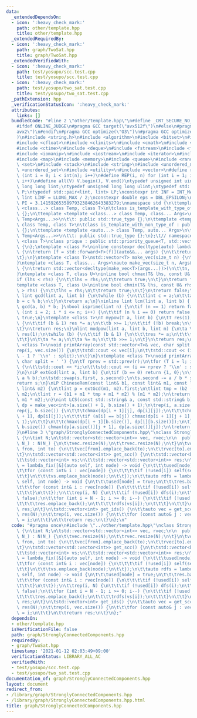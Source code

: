 ```yaml
---
data:
  _extendedDependsOn:
  - icon: ':heavy_check_mark:'
    path: other/template.hpp
    title: other/template.hpp
  _extendedRequiredBy:
  - icon: ':heavy_check_mark:'
    path: graph/TwoSat.hpp
    title: graph/TwoSat.hpp
  _extendedVerifiedWith:
  - icon: ':heavy_check_mark:'
    path: test/yosupo/scc.test.cpp
    title: test/yosupo/scc.test.cpp
  - icon: ':heavy_check_mark:'
    path: test/yosupo/two_sat.test.cpp
    title: test/yosupo/two_sat.test.cpp
  _pathExtension: hpp
  _verificationStatusIcon: ':heavy_check_mark:'
  attributes:
    links: []
  bundledCode: "#line 2 \"other/template.hpp\"\n#define _CRT_SECURE_NO_WARNINGS\n\
    #ifdef ONLINE_JUDGE\n#pragma GCC target(\"avx512f\")\n#else\n#pragma GCC target(\"\
    avx2\")\n#endif\n#pragma GCC optimize(\"O3\")\n#pragma GCC optimize(\"unroll-loops\"\
    )\n#include <string.h>\n#include <algorithm>\n#include <bitset>\n#include <cassert>\n\
    #include <cfloat>\n#include <climits>\n#include <cmath>\n#include <complex>\n\
    #include <ctime>\n#include <deque>\n#include <fstream>\n#include <functional>\n\
    #include <iomanip>\n#include <iostream>\n#include <iterator>\n#include <list>\n\
    #include <map>\n#include <memory>\n#include <queue>\n#include <random>\n#include\
    \ <set>\n#include <stack>\n#include <string>\n#include <unordered_map>\n#include\
    \ <unordered_set>\n#include <utility>\n#include <vector>\n#define rep(i, n) for\
    \ (int i = 0; i < int(n); i++)\n#define REP(i, n) for (int i = 1; i <= int(n);\
    \ i++)\n#define all(V) V.begin(), V.end()\ntypedef unsigned int uint;\ntypedef\
    \ long long lint;\ntypedef unsigned long long ulint;\ntypedef std::pair<int, int>\
    \ P;\ntypedef std::pair<lint, lint> LP;\nconstexpr int INF = INT_MAX / 2;\nconstexpr\
    \ lint LINF = LLONG_MAX / 2;\nconstexpr double eps = DBL_EPSILON;\nconstexpr double\
    \ PI = 3.141592653589793238462643383279;\nnamespace std {\n\ttemplate <template\
    \ <class...> class Temp, class T>\n\tclass is_template_with_type_of : public std::false_type\
    \ {};\n\ttemplate <template <class...> class Temp, class... Args>\n\tclass is_template_with_type_of<Temp,\
    \ Temp<Args...>>\n\t\t: public std::true_type {};\n\ttemplate <template <auto...>\
    \ class Temp, class T>\n\tclass is_template_with_non_type_of : public std::false_type\
    \ {};\n\ttemplate <template <auto...> class Temp, auto... Args>\n\tclass is_template_with_non_type_of<Temp,\
    \ Temp<Args...>>\n\t\t: public std::true_type {};\n};\t// namespace std\ntemplate\
    \ <class T>\nclass prique : public std::priority_queue<T, std::vector<T>, std::greater<T>>\
    \ {\n};\ntemplate <class F>\ninline constexpr decltype(auto) lambda_fix(F&& f)\
    \ {\n\treturn [f = std::forward<F>(f)](auto&&... args) {\n\t\treturn f(f, std::forward<decltype(args)>(args)...);\n\
    \t};\n}\ntemplate <class T>\nstd::vector<T> make_vec(size_t n) {\n\treturn std::vector<T>(n);\n\
    }\ntemplate <class T, class... Args>\nauto make_vec(size_t n, Args&&... args)\
    \ {\n\treturn std::vector<decltype(make_vec<T>(args...))>(\n\t\tn, make_vec<T>(std::forward<Args>(args)...));\n\
    }\ntemplate <class T, class U>\ninline bool chmax(T& lhs, const U& rhs) {\n\t\
    if (lhs < rhs) {\n\t\tlhs = rhs;\n\t\treturn true;\n\t}\n\treturn false;\n}\n\
    template <class T, class U>\ninline bool chmin(T& lhs, const U& rhs) {\n\tif (lhs\
    \ > rhs) {\n\t\tlhs = rhs;\n\t\treturn true;\n\t}\n\treturn false;\n}\ninline\
    \ lint gcd(lint a, lint b) {\n\twhile (b) {\n\t\tlint c = a;\n\t\ta = b;\n\t\t\
    b = c % b;\n\t}\n\treturn a;\n}\ninline lint lcm(lint a, lint b) { return a /\
    \ gcd(a, b) * b; }\nbool isprime(lint n) {\n\tif (n == 1) return false;\n\tfor\
    \ (int i = 2; i * i <= n; i++) {\n\t\tif (n % i == 0) return false;\n\t}\n\treturn\
    \ true;\n}\ntemplate <class T>\nT mypow(T a, lint b) {\n\tT res(1);\n\twhile (true)\
    \ {\n\t\tif (b & 1) res *= a;\n\t\tb >>= 1;\n\t\tif (!b) break;\n\t\ta *= a;\n\
    \t}\n\treturn res;\n}\nlint modpow(lint a, lint b, lint m) {\n\ta %= m;\n\tlint\
    \ res(1);\n\twhile (b) {\n\t\tif (b & 1) {\n\t\t\tres *= a;\n\t\t\tres %= m;\n\
    \t\t}\n\t\ta *= a;\n\t\ta %= m;\n\t\tb >>= 1;\n\t}\n\treturn res;\n}\ntemplate\
    \ <class T>\nvoid printArray(const std::vector<T>& vec, char split = ' ') {\n\t\
    rep(i, vec.size()) {\n\t\tstd::cout << vec[i];\n\t\tstd::cout << (i == (int)vec.size()\
    \ - 1 ? '\\n' : split);\n\t}\n}\ntemplate <class T>\nvoid printArray(T l, T r,\
    \ char split = ' ') {\n\tT rprev = std::prev(r);\n\tfor (T i = l; i != r; i++)\
    \ {\n\t\tstd::cout << *i;\n\t\tstd::cout << (i == rprev ? '\\n' : split);\n\t\
    }\n}\nLP extGcd(lint a, lint b) {\n\tif (b == 0) return {1, 0};\n\tLP s = extGcd(b,\
    \ a % b);\n\tstd::swap(s.first, s.second);\n\ts.second -= a / b * s.first;\n\t\
    return s;\n}\nLP ChineseRem(const lint& b1, const lint& m1, const lint& b2, const\
    \ lint& m2) {\n\tlint p = extGcd(m1, m2).first;\n\tlint tmp = (b2 - b1) * p %\
    \ m2;\n\tlint r = (b1 + m1 * tmp + m1 * m2) % (m1 * m2);\n\treturn std::make_pair(r,\
    \ m1 * m2);\n}\nint LCS(const std::string& a, const std::string& b) {\n\tauto\
    \ dp = make_vec<int>(a.size() + 1, b.size() + 1);\n\trep(i, a.size()) {\n\t\t\
    rep(j, b.size()) {\n\t\t\tchmax(dp[i + 1][j], dp[i][j]);\n\t\t\tchmax(dp[i][j\
    \ + 1], dp[i][j]);\n\t\t\tif (a[i] == b[j]) chmax(dp[i + 1][j + 1], dp[i][j] +\
    \ 1);\n\t\t}\n\t\tchmax(dp[i + 1][b.size()], dp[i][b.size()]);\n\t}\n\trep(j,\
    \ b.size()) chmax(dp[a.size()][j + 1], dp[a.size()][j]);\n\treturn dp[a.size()][b.size()];\n\
    }\n#line 3 \"graph/StronglyConnectedComponents.hpp\"\nclass StronglyConnectedComponents\
    \ {\n\tint N;\n\tstd::vector<std::vector<int>> vec, rvec;\n\n  public:\n\tStronglyConnectedComponents(int\
    \ N_) : N(N_) {\n\t\tvec.resize(N);\n\t\trvec.resize(N);\n\t}\n\tvoid add_edge(int\
    \ from, int to) {\n\t\tvec[from].emplace_back(to);\n\t\trvec[to].emplace_back(from);\n\
    \t}\n\tstd::vector<std::vector<int>> get_scc() {\n\t\tstd::vector<bool> used(N);\n\
    \t\tstd::vector<int> vs;\n\t\tstd::vector<std::vector<int>> res;\n\t\tauto dfs\
    \ = lambda_fix([&](auto self, int node) -> void {\n\t\t\tused[node] = true;\n\t\
    \t\tfor (const int& i : vec[node]) {\n\t\t\t\tif (!used[i]) self(self, i);\n\t\
    \t\t}\n\t\t\tvs.emplace_back(node);\n\t\t});\n\t\tauto rdfs = lambda_fix([&](auto\
    \ self, int node) -> void {\n\t\t\tused[node] = true;\n\t\t\tres.back().emplace_back(node);\n\
    \t\t\tfor (const int& i : rvec[node]) {\n\t\t\t\tif (!used[i]) self(self, i);\n\
    \t\t\t}\n\t\t});\n\t\trep(i, N) {\n\t\t\tif (!used[i]) dfs(i);\n\t\t}\n\t\tused.assign(N,\
    \ false);\n\t\tfor (int i = N - 1; i >= 0; i--) {\n\t\t\tif (!used[vs[i]]) {\n\
    \t\t\t\tres.emplace_back();\n\t\t\t\trdfs(vs[i]);\n\t\t\t}\n\t\t}\n\t\treturn\
    \ res;\n\t}\n\tstd::vector<int> get_ids() {\n\t\tauto vec = get_scc();\n\t\tstd::vector<int>\
    \ res(N);\n\t\trep(i, vec.size()) {\n\t\t\tfor (const auto& j : vec[i]) res[j]\
    \ = i;\n\t\t}\n\t\treturn res;\n\t}\n};\n"
  code: "#pragma once\n#include \"../other/template.hpp\"\nclass StronglyConnectedComponents\
    \ {\n\tint N;\n\tstd::vector<std::vector<int>> vec, rvec;\n\n  public:\n\tStronglyConnectedComponents(int\
    \ N_) : N(N_) {\n\t\tvec.resize(N);\n\t\trvec.resize(N);\n\t}\n\tvoid add_edge(int\
    \ from, int to) {\n\t\tvec[from].emplace_back(to);\n\t\trvec[to].emplace_back(from);\n\
    \t}\n\tstd::vector<std::vector<int>> get_scc() {\n\t\tstd::vector<bool> used(N);\n\
    \t\tstd::vector<int> vs;\n\t\tstd::vector<std::vector<int>> res;\n\t\tauto dfs\
    \ = lambda_fix([&](auto self, int node) -> void {\n\t\t\tused[node] = true;\n\t\
    \t\tfor (const int& i : vec[node]) {\n\t\t\t\tif (!used[i]) self(self, i);\n\t\
    \t\t}\n\t\t\tvs.emplace_back(node);\n\t\t});\n\t\tauto rdfs = lambda_fix([&](auto\
    \ self, int node) -> void {\n\t\t\tused[node] = true;\n\t\t\tres.back().emplace_back(node);\n\
    \t\t\tfor (const int& i : rvec[node]) {\n\t\t\t\tif (!used[i]) self(self, i);\n\
    \t\t\t}\n\t\t});\n\t\trep(i, N) {\n\t\t\tif (!used[i]) dfs(i);\n\t\t}\n\t\tused.assign(N,\
    \ false);\n\t\tfor (int i = N - 1; i >= 0; i--) {\n\t\t\tif (!used[vs[i]]) {\n\
    \t\t\t\tres.emplace_back();\n\t\t\t\trdfs(vs[i]);\n\t\t\t}\n\t\t}\n\t\treturn\
    \ res;\n\t}\n\tstd::vector<int> get_ids() {\n\t\tauto vec = get_scc();\n\t\tstd::vector<int>\
    \ res(N);\n\t\trep(i, vec.size()) {\n\t\t\tfor (const auto& j : vec[i]) res[j]\
    \ = i;\n\t\t}\n\t\treturn res;\n\t}\n};"
  dependsOn:
  - other/template.hpp
  isVerificationFile: false
  path: graph/StronglyConnectedComponents.hpp
  requiredBy:
  - graph/TwoSat.hpp
  timestamp: '2021-01-12 02:03:49+09:00'
  verificationStatus: LIBRARY_ALL_AC
  verifiedWith:
  - test/yosupo/scc.test.cpp
  - test/yosupo/two_sat.test.cpp
documentation_of: graph/StronglyConnectedComponents.hpp
layout: document
redirect_from:
- /library/graph/StronglyConnectedComponents.hpp
- /library/graph/StronglyConnectedComponents.hpp.html
title: graph/StronglyConnectedComponents.hpp
---
```

